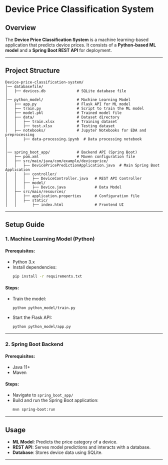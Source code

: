 # Device Price Classification System

## Overview
The **Device Price Classification System** is a machine learning-based application that predicts device prices. It consists of a **Python-based ML model** and a **Spring Boot REST API** for deployment.

---

## Project Structure
```
Device-price-classification-system/
│── databasefile/
│   ├── devices.db              # SQLite database file
│
│── python_model/               # Machine Learning Model
│   ├── app.py                  # Flask API for ML model
│   ├── train.py                # Script to train the ML model
│   ├── model.pkl               # Trained model file
│   ├── data/                   # Dataset directory
│   │   ├── train.xlsx          # Training dataset
│   │   ├── test.xlsx           # Testing dataset
│   ├── notebooks/              # Jupyter Notebooks for EDA and preprocessing
│       ├── data-processing.ipynb  # Data processing notebook
│      
│
│── spring_boot_app/            # Backend API (Spring Boot)
│   ├── pom.xml                 # Maven configuration file
│   ├── src/main/java/com/example/deviceprice/
│   │   ├── DevicePricePredictionApplication.java  # Main Spring Boot Application
│   │   ├── controller/
│   │   │   ├── DeviceController.java   # REST API Controller
│   │   ├── model/
│   │   │   ├── Device.java             # Data Model
│   ├── src/main/resources/
│   │   ├── application.properties      # Configuration file
│   │   ├── static/
│   │       ├── index.html              # Frontend UI
```

---

## Setup Guide
### 1. Machine Learning Model (Python)
#### Prerequisites:
- Python 3.x
- Install dependencies:
  ```sh
  pip install -r requirements.txt
  ```
#### Steps:
- Train the model:
  ```sh
  python python_model/train.py
  ```
- Start the Flask API:
  ```sh
  python python_model/app.py
  ```

---

### 2. Spring Boot Backend
#### Prerequisites:
- Java 11+
- Maven
#### Steps:
- Navigate to `spring_boot_app/`
- Build and run the Spring Boot application:
  ```sh
  mvn spring-boot:run
  ```

---

## Usage
- **ML Model**: Predicts the price category of a device.
- **REST API**: Serves model predictions and interacts with a database.
- **Database**: Stores device data using SQLite.

---
